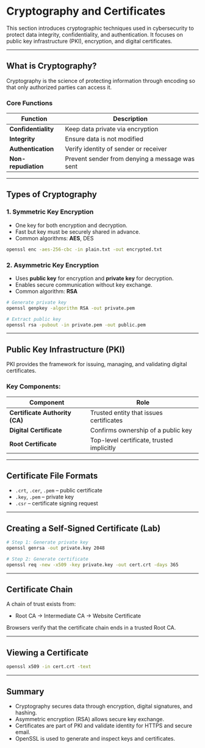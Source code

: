 # Cryptography and Certificates

This section introduces cryptographic techniques used in cybersecurity to protect data integrity, confidentiality, and authentication. It focuses on public key infrastructure (PKI), encryption, and digital certificates.

---

## What is Cryptography?

Cryptography is the science of protecting information through encoding so that only authorized parties can access it.

### Core Functions

| Function         | Description                                      |
|------------------|--------------------------------------------------|
| **Confidentiality** | Keep data private via encryption                |
| **Integrity**       | Ensure data is not modified                     |
| **Authentication**  | Verify identity of sender or receiver           |
| **Non-repudiation** | Prevent sender from denying a message was sent  |

---

## Types of Cryptography

### 1. Symmetric Key Encryption

- One key for both encryption and decryption.
- Fast but key must be securely shared in advance.
- Common algorithms: **AES**, DES

```bash
openssl enc -aes-256-cbc -in plain.txt -out encrypted.txt
```

### 2. Asymmetric Key Encryption

- Uses **public key** for encryption and **private key** for decryption.
- Enables secure communication without key exchange.
- Common algorithm: **RSA**

```bash
# Generate private key
openssl genpkey -algorithm RSA -out private.pem

# Extract public key
openssl rsa -pubout -in private.pem -out public.pem
```

---

## Public Key Infrastructure (PKI)

PKI provides the framework for issuing, managing, and validating digital certificates.

### Key Components:

| Component         | Role                                                |
|-------------------|------------------------------------------------------|
| **Certificate Authority (CA)** | Trusted entity that issues certificates       |
| **Digital Certificate**        | Confirms ownership of a public key           |
| **Root Certificate**           | Top-level certificate, trusted implicitly     |

---

## Certificate File Formats

- `.crt`, `.cer`, `.pem` – public certificate
- `.key`, `.pem` – private key
- `.csr` – certificate signing request

---

## Creating a Self-Signed Certificate (Lab)

```bash
# Step 1: Generate private key
openssl genrsa -out private.key 2048

# Step 2: Generate certificate
openssl req -new -x509 -key private.key -out cert.crt -days 365
```

---

## Certificate Chain

A chain of trust exists from:
- Root CA → Intermediate CA → Website Certificate

Browsers verify that the certificate chain ends in a trusted Root CA.

---

## Viewing a Certificate

```bash
openssl x509 -in cert.crt -text
```

---

## Summary

- Cryptography secures data through encryption, digital signatures, and hashing.
- Asymmetric encryption (RSA) allows secure key exchange.
- Certificates are part of PKI and validate identity for HTTPS and secure email.
- OpenSSL is used to generate and inspect keys and certificates.

